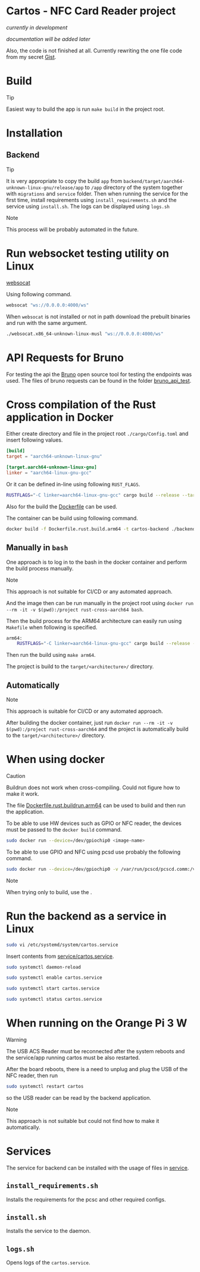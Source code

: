 # Cartos - NFC Card Reader project

_currently in development_


_documentation will be added later_

Also, the code is not finished at all. Currently rewriting the one file code from my secret [Gist](https://gist.github.com/petrzakopal/1ac14b9599f5657b5d2d78d7e89441d6).


# Build

> [!TIP]
> Easiest way to build the app is run `make build`
> in the project root.

# Installation

## Backend
> [!TIP]
> It is very appropriate to copy the build `app` from `backend/target/aarch64-unknown-linux-gnu/release/app`
> to `/app` directory of the system together with `migrations` and `service` folder.
> Then when running the service for the first time, install requirements using `install_requirements.sh`
> and the service using `install.sh`. The logs can be displayed using `logs.sh`

> [!NOTE]
> This process will be probably automated in the future.



# Run websocket testing utility on Linux

[websocat](https://github.com/vi/websocat)

Using following command.

```sh
websocat "ws://0.0.0.0:4000/ws"
```

When `websocat` is not installed or not in path download the prebuilt binaries
and run with the same argument.

```sh
./websocat.x86_64-unknown-linux-musl "ws://0.0.0.0:4000/ws"
```

# API Requests for Bruno

For testing the api the [Bruno](https://github.com/usebruno/bruno) open source tool for testing
the endpoints was used. The files of bruno requests can be found in the folder [bruno_api_test](./bruno_api_test).

# Cross compilation of the Rust application in Docker

Either create directory and file in the project root `./cargo/Config.toml` and insert following values.

```toml
[build]
target = "aarch64-unknown-linux-gnu"

[target.aarch64-unknown-linux-gnu]
linker = "aarch64-linux-gnu-gcc"
```

Or it can be defined in-line using following `RUST_FLAGS`.

```sh
RUSTFLAGS="-C linker=aarch64-linux-gnu-gcc" cargo build --release --target aarch64-unknown-linux-gnu
```

Also for the build the [Dockerfile](Dockerfile.rust.build.arm64) can be used.

The container can be build using following command.

```sh
docker build -f Dockerfile.rust.build.arm64 -t cartos-backend ./backend
```

## Manually in `bash`
One approach is to log in to the bash in the docker container and perform the build process manually.

> [!NOTE]  
> This approach is not suitable for CI/CD or any automated approach.

And the image then can be run manually in the project root using `docker run --rm -it -v $(pwd):/project rust-cross-aarch64 bash`.

Then the build process for the ARM64 architecture can easily run using `Makefile` when following is specified.

```sh
arm64:
	RUSTFLAGS="-C linker=aarch64-linux-gnu-gcc" cargo build --release --target aarch64-unknown-linux-gnu
```

Then run the build using `make arm64`.

The project is build to the `target/<architecture>/` directory.

## Automatically

> [!NOTE]  
> This approach is suitable for CI/CD or any automated approach.

After building the docker container, just run `docker run --rm -it -v $(pwd):/project rust-cross-aarch64` and the
project is automatically build to the `target/<architecture>/` directory.

# When using docker
> [!CAUTION]
> Buildrun does not work when cross-compiling. Could not
> figure how to make it work.

The file [Dockerfile.rust.buildrun.arm64](Dockerfile.rust.buildrun.arm64) can be used to build and then run the application.

To be able to use HW devices such as GPIO or NFC reader, the devices must be passed to the `docker build` command.

```sh
sudo docker run --device=/dev/gpiochip0 <image-name>
```

To be able to use GPIO and NFC using pcsd use probably the following command.

```sh
sudo docker run --device=/dev/gpiochip0 -v /var/run/pcscd/pcscd.comm:/var/run/pcscd/pcscd.comm gpio-rust-test
```

> [!NOTE]  
> When trying only to build, use the []().

# Run the backend as a service in Linux

```sh
sudo vi /etc/systemd/system/cartos.service
```

Insert contents from [service/cartos.service](service/cartos.service).

```sh
sudo systemctl daemon-reload
```

```sh
sudo systemctl enable cartos.service
```

```sh
sudo systemctl start cartos.service
```

```sh
sudo systemctl status cartos.service
```

# When running on the Orange Pi 3 W

> [!WARNING]  
> The USB ACS Reader must be reconnected after the system reboots and the service/app 
> running cartos must be also restarted.

After the board reboots, there is a need to unplug and plug the USB of the NFC reader, then run

```sh
sudo systemctl restart cartos
```

so the USB reader can be read by the backend application.


> [!NOTE]  
> This approach is not suitable but could not find how to make it automatically.

# Services

The service for backend can be installed with the usage of files in [service](.service).

## `install_requirements.sh`

Installs the requirements for the pcsc and other required configs.


## `install.sh`

Installs the service to the daemon.

## `logs.sh`

Opens logs of the `cartos.service`.
